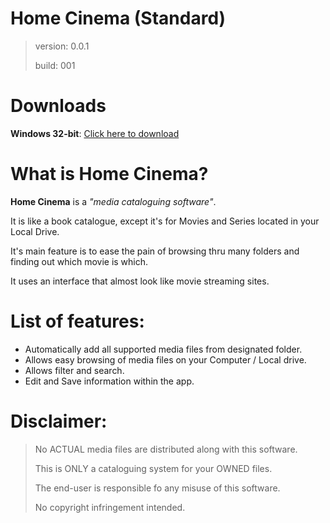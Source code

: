 Home Cinema (Standard)
=======================

> version:	0.0.1
>
> build:		001

Downloads
=======================

**Windows 32-bit**: [Click here to download](http://example.com)

What is Home Cinema?
=======================

**Home Cinema** is a *"media cataloguing software"*.

It is like a book catalogue, except it's for Movies and Series located in your Local Drive.

It's main feature is to ease the pain of browsing thru many folders and finding out which movie is which.

It uses an interface that almost look like movie streaming sites.
	
List of features:
=======================
	
- Automatically add all supported media files from designated folder.
- Allows easy browsing of media files on your Computer / Local drive.
- Allows filter and search.
- Edit and Save information within the app.


Disclaimer:
=======================

> No ACTUAL media files are distributed along with this software.
>
> This is ONLY a cataloguing system for your OWNED files.
>
> The end-user is responsible fo any misuse of this software.
>
> No copyright infringement intended.